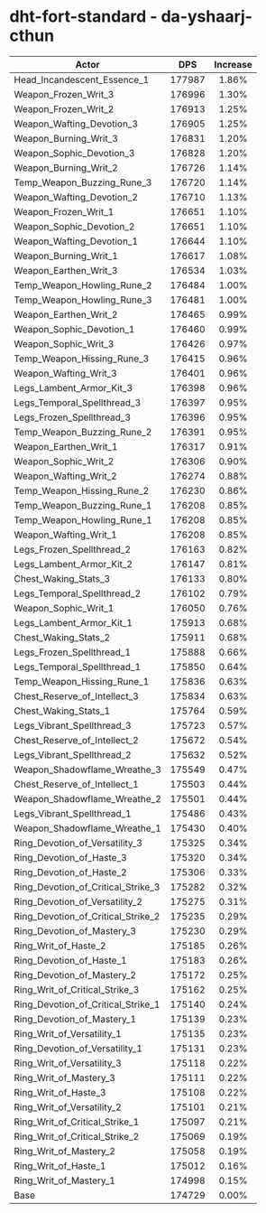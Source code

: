 # dht-fort-standard - da-yshaarj-cthun
| Actor | DPS | Increase |
|---|:---:|:---:|
|Head_Incandescent_Essence_1|177987|1.86%|
|Weapon_Frozen_Writ_3|176996|1.30%|
|Weapon_Frozen_Writ_2|176913|1.25%|
|Weapon_Wafting_Devotion_3|176905|1.25%|
|Weapon_Burning_Writ_3|176831|1.20%|
|Weapon_Sophic_Devotion_3|176828|1.20%|
|Weapon_Burning_Writ_2|176726|1.14%|
|Temp_Weapon_Buzzing_Rune_3|176720|1.14%|
|Weapon_Wafting_Devotion_2|176710|1.13%|
|Weapon_Frozen_Writ_1|176651|1.10%|
|Weapon_Sophic_Devotion_2|176651|1.10%|
|Weapon_Wafting_Devotion_1|176644|1.10%|
|Weapon_Burning_Writ_1|176617|1.08%|
|Weapon_Earthen_Writ_3|176534|1.03%|
|Temp_Weapon_Howling_Rune_2|176484|1.00%|
|Temp_Weapon_Howling_Rune_3|176481|1.00%|
|Weapon_Earthen_Writ_2|176465|0.99%|
|Weapon_Sophic_Devotion_1|176460|0.99%|
|Weapon_Sophic_Writ_3|176426|0.97%|
|Temp_Weapon_Hissing_Rune_3|176415|0.96%|
|Weapon_Wafting_Writ_3|176401|0.96%|
|Legs_Lambent_Armor_Kit_3|176398|0.96%|
|Legs_Temporal_Spellthread_3|176397|0.95%|
|Legs_Frozen_Spellthread_3|176396|0.95%|
|Temp_Weapon_Buzzing_Rune_2|176391|0.95%|
|Weapon_Earthen_Writ_1|176317|0.91%|
|Weapon_Sophic_Writ_2|176306|0.90%|
|Weapon_Wafting_Writ_2|176274|0.88%|
|Temp_Weapon_Hissing_Rune_2|176230|0.86%|
|Temp_Weapon_Buzzing_Rune_1|176208|0.85%|
|Temp_Weapon_Howling_Rune_1|176208|0.85%|
|Weapon_Wafting_Writ_1|176208|0.85%|
|Legs_Frozen_Spellthread_2|176163|0.82%|
|Legs_Lambent_Armor_Kit_2|176147|0.81%|
|Chest_Waking_Stats_3|176133|0.80%|
|Legs_Temporal_Spellthread_2|176102|0.79%|
|Weapon_Sophic_Writ_1|176050|0.76%|
|Legs_Lambent_Armor_Kit_1|175913|0.68%|
|Chest_Waking_Stats_2|175911|0.68%|
|Legs_Frozen_Spellthread_1|175888|0.66%|
|Legs_Temporal_Spellthread_1|175850|0.64%|
|Temp_Weapon_Hissing_Rune_1|175836|0.63%|
|Chest_Reserve_of_Intellect_3|175834|0.63%|
|Chest_Waking_Stats_1|175764|0.59%|
|Legs_Vibrant_Spellthread_3|175723|0.57%|
|Chest_Reserve_of_Intellect_2|175672|0.54%|
|Legs_Vibrant_Spellthread_2|175632|0.52%|
|Weapon_Shadowflame_Wreathe_3|175549|0.47%|
|Chest_Reserve_of_Intellect_1|175503|0.44%|
|Weapon_Shadowflame_Wreathe_2|175501|0.44%|
|Legs_Vibrant_Spellthread_1|175486|0.43%|
|Weapon_Shadowflame_Wreathe_1|175430|0.40%|
|Ring_Devotion_of_Versatility_3|175325|0.34%|
|Ring_Devotion_of_Haste_3|175320|0.34%|
|Ring_Devotion_of_Haste_2|175306|0.33%|
|Ring_Devotion_of_Critical_Strike_3|175282|0.32%|
|Ring_Devotion_of_Versatility_2|175275|0.31%|
|Ring_Devotion_of_Critical_Strike_2|175235|0.29%|
|Ring_Devotion_of_Mastery_3|175230|0.29%|
|Ring_Writ_of_Haste_2|175185|0.26%|
|Ring_Devotion_of_Haste_1|175183|0.26%|
|Ring_Devotion_of_Mastery_2|175172|0.25%|
|Ring_Writ_of_Critical_Strike_3|175162|0.25%|
|Ring_Devotion_of_Critical_Strike_1|175140|0.24%|
|Ring_Devotion_of_Mastery_1|175139|0.23%|
|Ring_Writ_of_Versatility_1|175135|0.23%|
|Ring_Devotion_of_Versatility_1|175131|0.23%|
|Ring_Writ_of_Versatility_3|175118|0.22%|
|Ring_Writ_of_Mastery_3|175111|0.22%|
|Ring_Writ_of_Haste_3|175108|0.22%|
|Ring_Writ_of_Versatility_2|175101|0.21%|
|Ring_Writ_of_Critical_Strike_1|175097|0.21%|
|Ring_Writ_of_Critical_Strike_2|175069|0.19%|
|Ring_Writ_of_Mastery_2|175058|0.19%|
|Ring_Writ_of_Haste_1|175012|0.16%|
|Ring_Writ_of_Mastery_1|174998|0.15%|
|Base|174729|0.00%|
